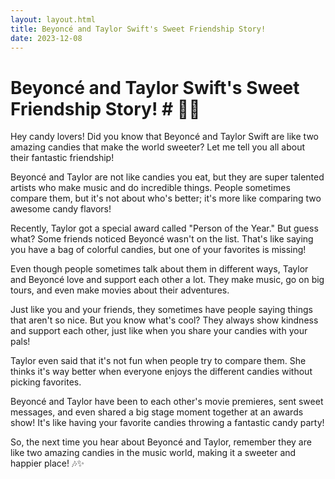 ```yaml
---
layout: layout.html
title: Beyoncé and Taylor Swift's Sweet Friendship Story!
date: 2023-12-08
---
```

# Beyoncé and Taylor Swift's Sweet Friendship Story! # 🌈🍬

Hey candy lovers! Did you know that Beyoncé and Taylor Swift are like two amazing candies that make the world sweeter? Let me tell you all about their fantastic friendship!

Beyoncé and Taylor are not like candies you eat, but they are super talented artists who make music and do incredible things. People sometimes compare them, but it's not about who's better; it's more like comparing two awesome candy flavors!

Recently, Taylor got a special award called "Person of the Year." But guess what? Some friends noticed Beyoncé wasn't on the list. That's like saying you have a bag of colorful candies, but one of your favorites is missing!

Even though people sometimes talk about them in different ways, Taylor and Beyoncé love and support each other a lot. They make music, go on big tours, and even make movies about their adventures.

Just like you and your friends, they sometimes have people saying things that aren't so nice. But you know what's cool? They always show kindness and support each other, just like when you share your candies with your pals!

Taylor even said that it's not fun when people try to compare them. She thinks it's way better when everyone enjoys the different candies without picking favorites.

Beyoncé and Taylor have been to each other's movie premieres, sent sweet messages, and even shared a big stage moment together at an awards show! It's like having your favorite candies throwing a fantastic candy party!

So, the next time you hear about Beyoncé and Taylor, remember they are like two amazing candies in the music world, making it a sweeter and happier place! 🎶✨